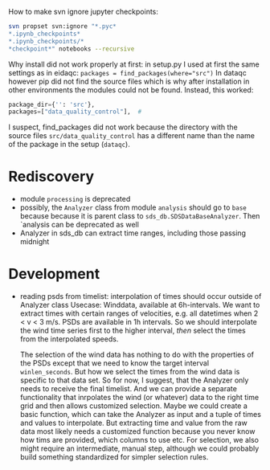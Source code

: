 How to make svn ignore jupyter checkpoints:
```bash
svn propset svn:ignore "*.pyc*
*.ipynb_checkpoints*
*.ipynb_checkpoints/*
*checkpoint*" notebooks --recursive
```

Why install did not work properly at first:
in setup.py I used at first the same settings as in eidaqc:
`packages = find_packages(where="src")`
In dataqc however pip did not find the source files which is
why after installation in other environments the modules could
not be found.
Instead, this worked:

```python
package_dir={'': 'src'}, 
packages=["data_quality_control"],  #
```

I suspect, find_packages did not work because the directory
with the source files `src/data_quality_control` has a different
name than the name of the package in the setup (`dataqc`).


# Rediscovery
- module `processing` is deprecated
- possibly, the `Analyzer` class from module `analysis` should go to `base` because
    because it is parent class to `sds_db.SDSDataBaseAnalyzer`. Then `analysis can be deprecated as well
- Analyzer in sds_db can extract time ranges, including those passing midnight


# Development

- reading psds from timelist: interpolation of times should occur outside of Analyzer class
    Usecase: Winddata, available at 6h-intervals. We want to extract times with certain ranges
    of velocities, e.g. all datetimes when 2 < v < 3 m/s.
    PSDs are available in 1h intervals. So we should interpolate the wind time series first to
    the higher interval, *then* select the times from the interpolated speeds.

    The selection of the wind data has nothing to do with the properties of the PSDs except that
    we need to know the target interval `winlen_seconds`. But how we select the times from the 
    wind data is specific to that data set. So for now, I suggest, that the Analyzer only needs 
    to receive the final timelist. And we can provide a separate functionality that inrpolates the
    wind (or whatever) data to the right time grid and then allows customized selection. Maybe we
    could create a basic function, which can take the Analyzer as input and a tuple of times and 
    values to interpolate. But extracting time and value from the raw data most likely needs a
    customized function because you never know how tims are provided, which columns to use etc.
    For selection, we also might require an intermediate, manual step, although we could probably
    build something standardized for simpler selection rules.